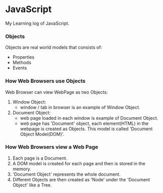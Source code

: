 # JavaScript

My Learning log of JavaScript.

### Objects

Objects are real world models that consists of:

- Properties
- Methods
- Events

### How Web Browsers use Objects

Web Browser can view WebPage as two Objects: 

1. Window Object:
    - window / tab in browser is an example of Window Object.
2. Document Object: 
    - web page loaded in each window is example of Document Object.
    - web page has 'Document' object, each element(HTML) in the webpage is created as Objects. This model is called 'Document Object Model(DOM)'.

### How Web Browsers view a Web Page

1. Each page is a Document.
2. A DOM model is created for each page and then is stored in the memory.
3. 'Document Object' represents the whole document.
4. Different Objects are then created as 'Node' under the 'Document Object' like a Tree. 
